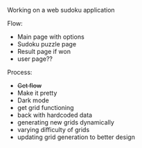 Working on a web sudoku application

Flow:
- Main page with options
- Sudoku puzzle page
- Result page if won
- user page??

Process:
- ~~Get flow~~
- Make it pretty
- Dark mode
- get grid functioning
- back with hardcoded data 
- generating new grids dynamically
- varying difficulty of grids
- updating grid generation to better design


